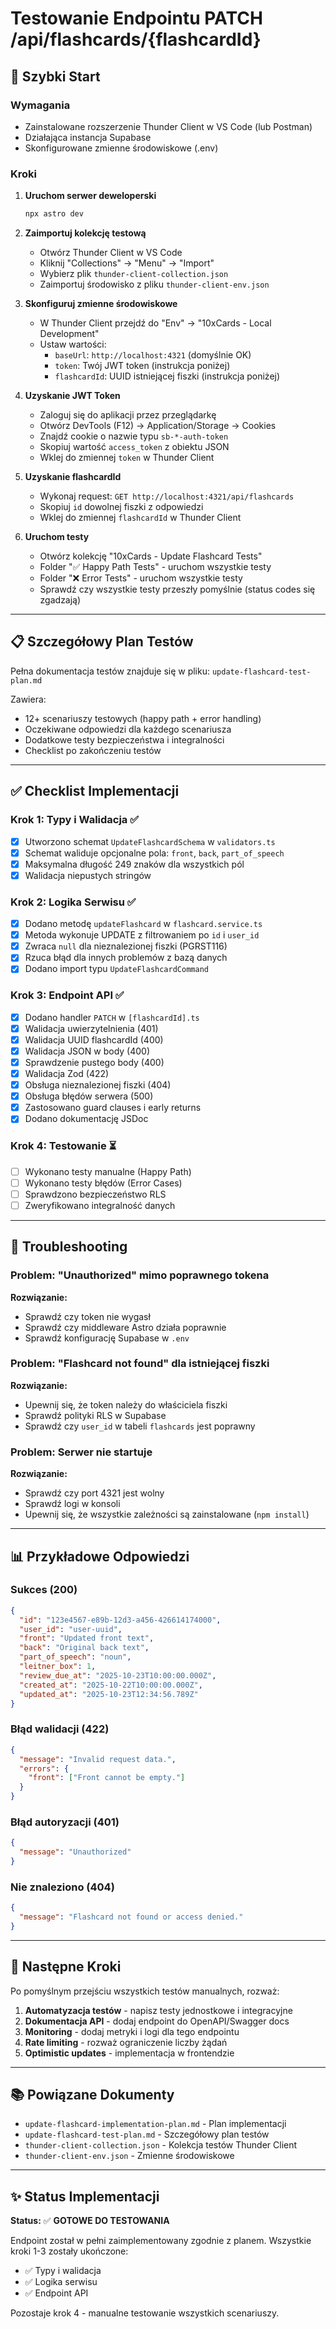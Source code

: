 # Testowanie Endpointu PATCH /api/flashcards/{flashcardId}

## 🚀 Szybki Start

### Wymagania
- Zainstalowane rozszerzenie Thunder Client w VS Code (lub Postman)
- Działająca instancja Supabase
- Skonfigurowane zmienne środowiskowe (.env)

### Kroki
1. **Uruchom serwer deweloperski**
   ```bash
   npx astro dev
   ```

2. **Zaimportuj kolekcję testową**
   - Otwórz Thunder Client w VS Code
   - Kliknij "Collections" → "Menu" → "Import"
   - Wybierz plik `thunder-client-collection.json`
   - Zaimportuj środowisko z pliku `thunder-client-env.json`

3. **Skonfiguruj zmienne środowiskowe**
   - W Thunder Client przejdź do "Env" → "10xCards - Local Development"
   - Ustaw wartości:
     - `baseUrl`: `http://localhost:4321` (domyślnie OK)
     - `token`: Twój JWT token (instrukcja poniżej)
     - `flashcardId`: UUID istniejącej fiszki (instrukcja poniżej)

4. **Uzyskanie JWT Token**
   - Zaloguj się do aplikacji przez przeglądarkę
   - Otwórz DevTools (F12) → Application/Storage → Cookies
   - Znajdź cookie o nazwie typu `sb-*-auth-token`
   - Skopiuj wartość `access_token` z obiektu JSON
   - Wklej do zmiennej `token` w Thunder Client

5. **Uzyskanie flashcardId**
   - Wykonaj request: `GET http://localhost:4321/api/flashcards`
   - Skopiuj `id` dowolnej fiszki z odpowiedzi
   - Wklej do zmiennej `flashcardId` w Thunder Client

6. **Uruchom testy**
   - Otwórz kolekcję "10xCards - Update Flashcard Tests"
   - Folder "✅ Happy Path Tests" - uruchom wszystkie testy
   - Folder "❌ Error Tests" - uruchom wszystkie testy
   - Sprawdź czy wszystkie testy przeszły pomyślnie (status codes się zgadzają)

---

## 📋 Szczegółowy Plan Testów

Pełna dokumentacja testów znajduje się w pliku: `update-flashcard-test-plan.md`

Zawiera:
- 12+ scenariuszy testowych (happy path + error handling)
- Oczekiwane odpowiedzi dla każdego scenariusza
- Dodatkowe testy bezpieczeństwa i integralności
- Checklist po zakończeniu testów

---

## ✅ Checklist Implementacji

### Krok 1: Typy i Walidacja ✅
- [x] Utworzono schemat `UpdateFlashcardSchema` w `validators.ts`
- [x] Schemat waliduje opcjonalne pola: `front`, `back`, `part_of_speech`
- [x] Maksymalna długość 249 znaków dla wszystkich pól
- [x] Walidacja niepustych stringów

### Krok 2: Logika Serwisu ✅
- [x] Dodano metodę `updateFlashcard` w `flashcard.service.ts`
- [x] Metoda wykonuje UPDATE z filtrowaniem po `id` i `user_id`
- [x] Zwraca `null` dla nieznalezionej fiszki (PGRST116)
- [x] Rzuca błąd dla innych problemów z bazą danych
- [x] Dodano import typu `UpdateFlashcardCommand`

### Krok 3: Endpoint API ✅
- [x] Dodano handler `PATCH` w `[flashcardId].ts`
- [x] Walidacja uwierzytelnienia (401)
- [x] Walidacja UUID flashcardId (400)
- [x] Walidacja JSON w body (400)
- [x] Sprawdzenie pustego body (400)
- [x] Walidacja Zod (422)
- [x] Obsługa nieznalezionej fiszki (404)
- [x] Obsługa błędów serwera (500)
- [x] Zastosowano guard clauses i early returns
- [x] Dodano dokumentację JSDoc

### Krok 4: Testowanie ⏳
- [ ] Wykonano testy manualne (Happy Path)
- [ ] Wykonano testy błędów (Error Cases)
- [ ] Sprawdzono bezpieczeństwo RLS
- [ ] Zweryfikowano integralność danych

---

## 🔧 Troubleshooting

### Problem: "Unauthorized" mimo poprawnego tokena
**Rozwiązanie:**
- Sprawdź czy token nie wygasł
- Sprawdź czy middleware Astro działa poprawnie
- Sprawdź konfigurację Supabase w `.env`

### Problem: "Flashcard not found" dla istniejącej fiszki
**Rozwiązanie:**
- Upewnij się, że token należy do właściciela fiszki
- Sprawdź polityki RLS w Supabase
- Sprawdź czy `user_id` w tabeli `flashcards` jest poprawny

### Problem: Serwer nie startuje
**Rozwiązanie:**
- Sprawdź czy port 4321 jest wolny
- Sprawdź logi w konsoli
- Upewnij się, że wszystkie zależności są zainstalowane (`npm install`)

---

## 📊 Przykładowe Odpowiedzi

### Sukces (200)
```json
{
  "id": "123e4567-e89b-12d3-a456-426614174000",
  "user_id": "user-uuid",
  "front": "Updated front text",
  "back": "Original back text",
  "part_of_speech": "noun",
  "leitner_box": 1,
  "review_due_at": "2025-10-23T10:00:00.000Z",
  "created_at": "2025-10-22T10:00:00.000Z",
  "updated_at": "2025-10-23T12:34:56.789Z"
}
```

### Błąd walidacji (422)
```json
{
  "message": "Invalid request data.",
  "errors": {
    "front": ["Front cannot be empty."]
  }
}
```

### Błąd autoryzacji (401)
```json
{
  "message": "Unauthorized"
}
```

### Nie znaleziono (404)
```json
{
  "message": "Flashcard not found or access denied."
}
```

---

## 🎯 Następne Kroki

Po pomyślnym przejściu wszystkich testów manualnych, rozważ:

1. **Automatyzacja testów** - napisz testy jednostkowe i integracyjne
2. **Dokumentacja API** - dodaj endpoint do OpenAPI/Swagger docs
3. **Monitoring** - dodaj metryki i logi dla tego endpointu
4. **Rate limiting** - rozważ ograniczenie liczby żądań
5. **Optimistic updates** - implementacja w frontendzie

---

## 📚 Powiązane Dokumenty

- `update-flashcard-implementation-plan.md` - Plan implementacji
- `update-flashcard-test-plan.md` - Szczegółowy plan testów
- `thunder-client-collection.json` - Kolekcja testów Thunder Client
- `thunder-client-env.json` - Zmienne środowiskowe

---

## ✨ Status Implementacji

**Status:** ✅ **GOTOWE DO TESTOWANIA**

Endpoint został w pełni zaimplementowany zgodnie z planem. Wszystkie kroki 1-3 zostały ukończone:
- ✅ Typy i walidacja
- ✅ Logika serwisu
- ✅ Endpoint API

Pozostaje krok 4 - manualne testowanie wszystkich scenariuszy.
